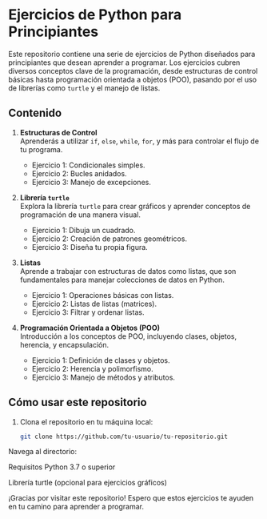 # Ejercicios de Python para Principiantes

Este repositorio contiene una serie de ejercicios de Python diseñados para principiantes que desean aprender a programar. Los ejercicios cubren diversos conceptos clave de la programación, desde estructuras de control básicas hasta programación orientada a objetos (POO), pasando por el uso de librerías como `turtle` y el manejo de listas.

## Contenido

1. **Estructuras de Control**  
   Aprenderás a utilizar `if`, `else`, `while`, `for`, y más para controlar el flujo de tu programa.
   
   - Ejercicio 1: Condicionales simples.
   - Ejercicio 2: Bucles anidados.
   - Ejercicio 3: Manejo de excepciones.

2. **Librería `turtle`**  
   Explora la librería `turtle` para crear gráficos y aprender conceptos de programación de una manera visual.
   
   - Ejercicio 1: Dibuja un cuadrado.
   - Ejercicio 2: Creación de patrones geométricos.
   - Ejercicio 3: Diseña tu propia figura.

3. **Listas**  
   Aprende a trabajar con estructuras de datos como listas, que son fundamentales para manejar colecciones de datos en Python.
   
   - Ejercicio 1: Operaciones básicas con listas.
   - Ejercicio 2: Listas de listas (matrices).
   - Ejercicio 3: Filtrar y ordenar listas.

4. **Programación Orientada a Objetos (POO)**  
   Introducción a los conceptos de POO, incluyendo clases, objetos, herencia, y encapsulación.
   
   - Ejercicio 1: Definición de clases y objetos.
   - Ejercicio 2: Herencia y polimorfismo.
   - Ejercicio 3: Manejo de métodos y atributos.

## Cómo usar este repositorio

1. Clona el repositorio en tu máquina local:
   ```bash
   git clone https://github.com/tu-usuario/tu-repositorio.git

Navega al directorio:

Requisitos
Python 3.7 o superior

Librería turtle (opcional para ejercicios gráficos)

¡Gracias por visitar este repositorio! Espero que estos ejercicios te ayuden en tu camino para aprender a programar.



